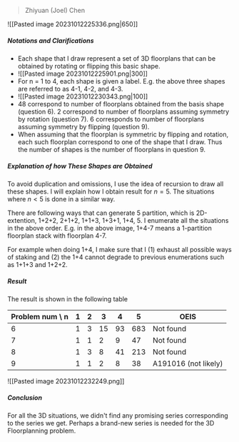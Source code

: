 >Zhiyuan (Joel) Chen

![[Pasted image 20231012225336.png|650]]

##### Notations and Clarifications

* Each shape that I draw represent a set of 3D floorplans that can be obtained by rotating or flipping this basic shape.
* ![[Pasted image 20231012225901.png|300]]
* For n = 1 to 4, each shape is given a label. E.g. the above three shapes are referred to as 4-1, 4-2, and 4-3.
* ![[Pasted image 20231012230343.png|100]]
* 48 correspond to number of floorplans obtained from the basis shape (question 6). 2 correspond to number of floorplans assuming symmetry by rotation (question 7). 6 corresponds to number of floorplans assuming symmetry by flipping (question 9).
* When assuming that the floorplan is symmetric by flipping and rotation, each such floorplan correspond to one of the shape that I draw. Thus the number of shapes is the number of floorplans in question 9.

##### Explanation of how These Shapes are Obtained

To avoid duplication and omissions, I use the idea of recursion to draw all these shapes. I will explain how I obtain result for $n = 5$. The situations where $n <5$ is done in a similar way.

There are following ways that can generate 5 partition, which is 2D-extention, 1+2+2, 2+1+2, 1+1+3, 1+3+1, 1+4, 5. I enumerate all the situations in the above order. E.g. in the above image, 1+4-7 means a 1-partition floorplan stack with floorplan 4-7.

For example when doing 1+4, I make sure that I (1) exhaust all possible ways of staking and (2) the 1+4 cannot degrade to previous enumerations such as 1+1+3 and 1+2+2.

##### Result

The result is shown in the following table

| Problem num \ n | 1   | 2   | 3   | 4   | 5   | OEIS                 |
| --------------- | --- | --- | --- | --- | --- | -------------------- |
| 6               | 1   | 3   | 15  | 93  | 683 | Not found            |
| 7               | 1   | 1   | 2   | 9   | 47  | Not found            |
| 8               | 1   | 3   | 8   | 41  | 213 | Not found            |
| 9               | 1   | 1   | 2   | 8   | 38  | A191016 (not likely) |

![[Pasted image 20231012232249.png]]

##### Conclusion

For all the 3D situations, we didn't find any promising series corresponding to the series we get. Perhaps a brand-new series is needed for the 3D Floorplanning problem.